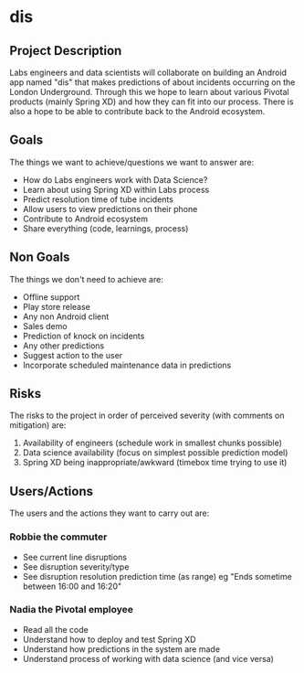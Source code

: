 # dis

## Project Description

Labs engineers and data scientists will collaborate on building an Android
app named "dis" that makes predictions of about incidents occurring on the
London Underground. Through this we hope to learn about various Pivotal
products (mainly Spring XD) and how they can fit into our process. There is
also a hope to be able to contribute back to the Android ecosystem.

## Goals

The things we want to achieve/questions we want to answer are:

* How do Labs engineers work with Data Science?
* Learn about using Spring XD within Labs process
* Predict resolution time of tube incidents
* Allow users to view predictions on their phone
* Contribute to Android ecosystem
* Share everything (code, learnings, process)

## Non Goals

The things we don't need to achieve are:

* Offline support
* Play store release
* Any non Android client
* Sales demo
* Prediction of knock on incidents
* Any other predictions
* Suggest action to the user
* Incorporate scheduled maintenance data in predictions

## Risks

The risks to the project in order of perceived severity (with comments
on mitigation) are:

1. Availability of engineers (schedule work in smallest chunks possible)
2. Data science availability (focus on simplest possible prediction model)
3. Spring XD being inappropriate/awkward (timebox time trying to use it)

## Users/Actions

The users and the actions they want to carry out are:

### Robbie the commuter

* See current line disruptions
* See disruption severity/type
* See disruption resolution prediction time (as range) eg "Ends sometime between 16:00 and 16:20"

### Nadia the Pivotal employee

* Read all the code
* Understand how to deploy and test Spring XD
* Understand how predictions in the system are made
* Understand process of working with data science (and vice versa)
